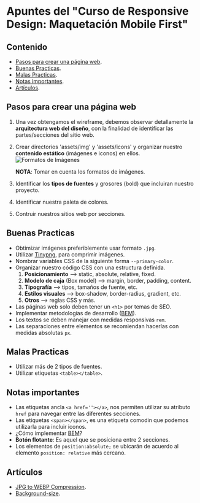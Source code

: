 # Apuntes del "Curso de Responsive Design: Maquetación Mobile First"

## Contenido
- [Pasos para crear una página web](#pasos-para-crear-una-página-web).
- [Buenas Practicas](#buenas-practicas).
- [Malas Practicas](#malas-practicas).
- [Notas importantes](#notas-importantes).
- [Artículos](#artículos).

## Pasos para crear una página web

1. Una vez obtengamos el wireframe, debemos observar detallamente la **arquitectura web del diseño**, con la finalidad de identificar las partes/secciones del sitio web.
2. Crear directorios 'assets/img' y 'assets/icons' y organizar nuestro **contenido estático** (imágenes e iconos) en ellos.
  ![Formatos de Imágenes](https://static.platzi.com/media/user_upload/tabla-73965bc6-f22a-4ddb-9413-236043b9ef7a.jpg)

    **NOTA**: Tomar en cuenta los formatos de imágenes.

3. Identificar los **tipos de fuentes** y grosores (bold) que incluiran nuestro proyecto.
4. Identificar nuestra paleta de colores.
5. Contruir nuestros sitios web por secciones.

## Buenas Practicas

 - Obtimizar imágenes preferiblemente usar formato `.jpg`.
 - Utilizar [Tinypng](https://tinypng.com/), para comprimir imágenes.
 - Nombrar variables CSS de la siguiente forma `--primary-color`.
 - Organizar nuestro código CSS con una estructura definida.
    1. **Posicionamiento** --> static, absolute, relative, fixed.
    2. **Modelo de caja** (Box model) --> margin, border, padding, content.
    3. **Tipografía** --> tipos, tamaños de fuente, etc.
    4. **Estilos visuales** --> box-shadow, border-radius, gradient, etc.
    5. **Otros** --> reglas CSS y más.
  - Las páginas web solo deben tener un `<h1>` por temas de SEO.
  - Implementar metodologías de desarrollo ([BEM](http://getbem.com/)).
  - Los textos se deben manejar con medidas responsivas `rem`.
  - Las separaciones entre elementos se recomiendan hacerlas con medidas absolutas `px`.

## Malas Practicas

- Utilizar más de 2 tipos de fuentes.
- Utilizar etiquetas `<table></table>`.

## Notas importantes

- Las etiquetas ancla `<a href=''></a>`, nos permiten utilizar su atributo `href` para navegar entre las diferentes secciones.
- Las etiquetas `<span></span>`, es una etiqueta comodin que podemos utilizarla para incluir iconos.
- ¿Cómo implementar [BEM](https://platzi.com/comentario/1858259/)?
- **Botón flotante**: Es aquel que se posiciona entre 2 secciones.
- Los elementos de `position:absolute;` se ubicarán de acuerdo al elemento `position: relative` más cercano.

## Artículos

- [JPG to WEBP Compression](https://www.keycdn.com/support/jpg-to-webp).
- [Background-size](https://developer.mozilla.org/en-US/docs/Web/CSS/background-size).